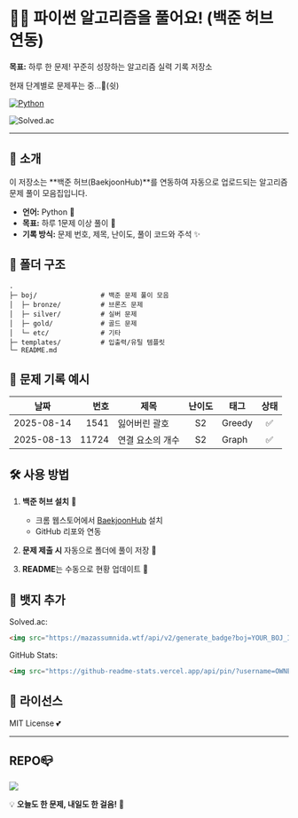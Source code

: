 # 🌸🐍 파이썬 알고리즘을 풀어요! (백준 허브 연동)

**목표:** 하루 한 문제! 꾸준히 성장하는 알고리즘 실력 기록 저장소
<p>현재 단계별로 문제푸는 중...🤫(쉿)</p>

<p align="left">
  <a href="https://www.python.org/"> <img alt="Python" src="https://img.shields.io/badge/Python-3.10%2B-ffb6c1?logo=python&logoColor=white"> </a>
</p>
  <img alt="Solved.ac" src="https://mazassumnida.wtf/api/v2/generate_badge?boj=jo_eunjii">

---

## 📌 소개

이 저장소는 \*\*백준 허브(BaekjoonHub)\*\*를 연동하여 자동으로 업로드되는 알고리즘 문제 풀이 모음집입니다.

* **언어:** Python 🐍
* **목표:** 하루 1문제 이상 풀이 🌷
* **기록 방식:** 문제 번호, 제목, 난이도, 풀이 코드와 주석 ✨
## 📂 폴더 구조

```
.
├─ boj/                # 백준 문제 풀이 모음
│  ├─ bronze/          # 브론즈 문제
│  ├─ silver/          # 실버 문제
│  ├─ gold/            # 골드 문제
│  └─ etc/             # 기타
├─ templates/          # 입출력/유틸 템플릿
└─ README.md
```

## 📝 문제 기록 예시

| 날짜         |    번호 | 제목        | 난이도 | 태그     |  상태 |
| ---------- | ----: | --------- | :-: | ------ | :-: |
| 2025-08-14 |  1541 | 잃어버린 괄호   |  S2 | Greedy |  ✅  |
| 2025-08-13 | 11724 | 연결 요소의 개수 |  S2 | Graph  |  ✅  |

## 🛠 사용 방법

1. **백준 허브 설치** 💌

   * 크롬 웹스토어에서 [BaekjoonHub](https://chrome.google.com/webstore/detail/baekjoonhub/) 설치
   * GitHub 리포와 연동
2. **문제 제출 시** 자동으로 폴더에 풀이 저장 💾
3. **README**는 수동으로 현황 업데이트 🌸

## 🚀 뱃지 추가

Solved.ac:

```markdown
<img src="https://mazassumnida.wtf/api/v2/generate_badge?boj=YOUR_BOJ_ID" />
```

GitHub Stats:

```markdown
<img src="https://github-readme-stats.vercel.app/api/pin/?username=OWNER&repo=REPO" />
```

## 📄 라이선스

MIT License 💕

---

## REPO📪
<p>
    <img src="https://github-readme-stats.vercel.app/api/pin/?username=joeunjiii&repo=algorithms-joeunjiii" />
</p>

💡 **오늘도 한 문제, 내일도 한 걸음!** 🌷


